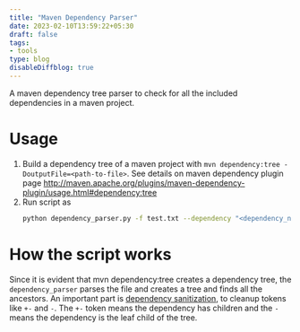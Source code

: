 ```yaml
---
title: "Maven Dependency Parser"
date: 2023-02-10T13:59:22+05:30
draft: false
tags:
- tools
type: blog
disableDiffblog: true
---
```



A maven dependency tree parser to check for all the included dependencies in a maven project.

# Usage

1. Build a dependency tree of a maven project with `mvn dependency:tree -DoutputFile=<path-to-file>`. See details on maven dependency plugin page http://maven.apache.org/plugins/maven-dependency-plugin/usage.html#dependency:tree
2. Run script as 
    ```bash
   python dependency_parser.py -f test.txt --dependency "<dependency_name>"
    ```

# How the script works
Since it is evident that mvn dependency:tree creates a dependency tree, the `dependency_parser` parses the file and creates a tree and finds all the ancestors.
An important part is [dependency sanitization](https://github.com/AnshumanTripathi/maven-dependency-parser/blob/6233094a9fca0152cbd5db029865c26a02510c92/dependency_parser.py#L124-L130), to cleanup tokens like `+-` and `-`.
The `+-` token means the dependency has children and the `-` means the dependency is the leaf child of the tree.
